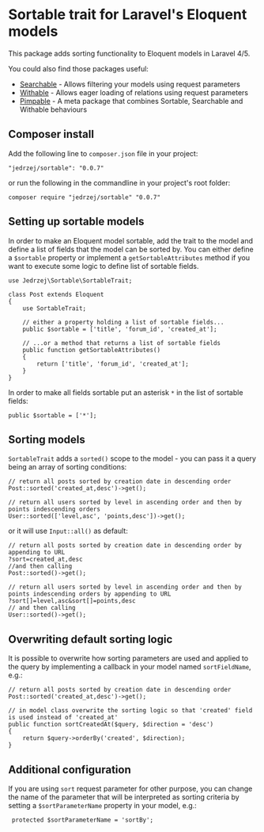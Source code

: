 # Sortable trait for Laravel's Eloquent models

This package adds sorting functionality to Eloquent models in Laravel 4/5.

You could also find those packages useful:

- [Searchable](https://github.com/jedrzej/searchable) - Allows filtering your models using request parameters
- [Withable](https://github.com/jedrzej/withable) - Allows eager loading of relations using request parameters
- [Pimpable](https://github.com/jedrzej/pimpable) - A meta package that combines Sortable, Searchable and Withable behaviours

## Composer install

Add the following line to `composer.json` file in your project:

    "jedrzej/sortable": "0.0.7"
	
or run the following in the commandline in your project's root folder:	

    composer require "jedrzej/sortable" "0.0.7"

## Setting up sortable models

In order to make an Eloquent model sortable, add the trait to the model and define a list of fields that the model can be sorted by.
You can either define a `$sortable` property or implement a `getSortableAttributes` method if you want to execute some logic to define
list of sortable fields.

    use Jedrzej\Sortable\SortableTrait;
    
    class Post extends Eloquent
    {
        use SortableTrait;

        // either a property holding a list of sortable fields...
        public $sortable = ['title', 'forum_id', 'created_at'];

        // ...or a method that returns a list of sortable fields
        public function getSortableAttributes()
        {
            return ['title', 'forum_id', 'created_at'];
        }
    }

In order to make all fields sortable put an asterisk `*` in the list of sortable fields:

    public $sortable = ['*'];

## Sorting models

`SortableTrait` adds a `sorted()` scope to the model - you can pass it a query being an array of sorting conditions:
 
    // return all posts sorted by creation date in descending order
    Post::sorted('created_at,desc')->get();
    
    // return all users sorted by level in ascending order and then by points indescending orders
    User::sorted(['level,asc', 'points,desc'])->get();
 
 or it will use `Input::all()` as default:
    
    // return all posts sorted by creation date in descending order by appending to URL
    ?sort=created_at,desc
    //and then calling
    Post::sorted()->get();

    // return all users sorted by level in ascending order and then by points indescending orders by appending to URL
    ?sort[]=level,asc&sort[]=points,desc
    // and then calling
    User::sorted()->get();

## Overwriting default sorting logic

It is possible to overwrite how sorting parameters are used and applied to the query by implementing a callback in your
model named `sortFieldName`, e.g.:

    // return all posts sorted by creation date in descending order
    Post::sorted('created_at,desc')->get();

    // in model class overwrite the sorting logic so that 'created' field is used instead of 'created_at'
    public function sortCreatedAt($query, $direction = 'desc')
    {
        return $query->orderBy('created', $direction);
    }

## Additional configuration

 If you are using `sort` request parameter for other purpose, you can change the name of the parameter that will be
 interpreted as sorting criteria by setting a `$sortParameterName` property in your model, e.g.:

     protected $sortParameterName = 'sortBy';

